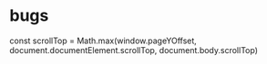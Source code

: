 # bugs

const scrollTop = Math.max(window.pageYOffset, document.documentElement.scrollTop, document.body.scrollTop)

